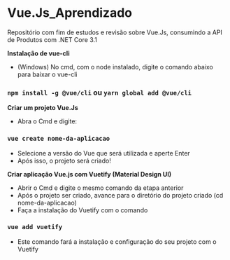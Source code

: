 # Vue.Js_Aprendizado
Repositório com fim de estudos e revisão sobre Vue.Js, consumindo a API de Produtos com .NET Core 3.1

**Instalação de vue-cli**
* (Windows) No cmd, com o node instalado, digite o comando abaixo para baixar o vue-cli

### `npm install -g @vue/cli` ou `yarn global add @vue/cli`

**Criar um projeto Vue.Js**
* Abra o Cmd e digite:

### `vue create nome-da-aplicacao`
* Selecione a versão do Vue que será utilizada e aperte Enter
* Após isso, o projeto será criado!

**Criar aplicação Vue.js com Vuetify (Material Design UI)**
* Abrir o Cmd e digite o mesmo comando da etapa anterior
* Após o projeto ser criado, avance para o diretório do projeto criado (cd nome-da-aplicacao)
* Faça a instalação do Vuetify com o comando

### `vue add vuetify`
* Este comando fará a instalação e configuração do seu projeto com o Vuetify